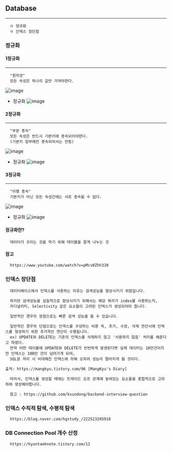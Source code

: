 ## Database
----
```
  ㅇ 정규화
  ㅇ 인덱스 장단점
```
### 정규화

#### 1정규화
----
```
  "원자성"
  모든 속성은 하나의 값만 가져야한다.
```
![image](https://user-images.githubusercontent.com/76584547/131613452-32c05691-d6d8-43e5-a5c5-ead01b881226.png)

+ 정규화
![image](https://user-images.githubusercontent.com/76584547/131613490-33eaad98-3005-494b-a245-d3e09581ced9.png)


#### 2정규화
---
```
  "부분 종속"
  모든 속성은 반드시 기본키에 종속되어야한다.
  (기본키 일부에만 종속되어서는 안됨)
```
![image](https://user-images.githubusercontent.com/76584547/131613612-bef6dae6-b39d-4094-9766-21c17e960b76.png)

+ 정규화
![image](https://user-images.githubusercontent.com/76584547/131613660-28ec7261-7d76-4f48-b0a7-95677e5072ae.png)


#### 3정규화
---
```
  "이행 종속"
  기본키가 아닌 모든 속성간에는 서로 종속될 수 없다.
```
![image](https://user-images.githubusercontent.com/76584547/131613777-3e0f365f-e50b-4923-a819-eabb8c999c94.png)

+ 정규화
![image](https://user-images.githubusercontent.com/76584547/131613822-f9441c15-6f3f-4e79-91ba-4ff24c9b7e4a.png)


#### 정규화란?
```
  데이터가 꼬이는 것을 막기 위해 테이블을 잘게 나누는 것
```


#### 참고
```
  https://www.youtube.com/watch?v=pMcv0Zhh3J0
```

### 인덱스 장단점
```
  데이터베이스에서 인덱스를 사용하는 이유는 검색성능을 향상시키기 위함입니다.

  하지만 검색성능을 실질적으로 향상시키기 위해서는 해당 쿼리가 index를 사용하는지, 
  카디널리티, Selectivity 같은 요소들이 고려된 인덱스가 생성되어야 합니다.

  일반적인 경우의 장점으로는 빠른 검색 성능을 들 수 있습니다.

  일반적인 경우의 단점으로는 인덱스를 구성하는 비용 즉, 추가, 수정, 삭제 연산시에 인덱스를 형성하기 위한 추가적인 연산이 수행됩니다.
  ex) UPDATE와 DELETE는 기존의 인덱스를 삭제하지 않고 '사용하지 않음' 처리를 해준다고 하였다. 
  만약 어떤 테이블에 UPDATE와 DELETE가 빈번하게 발생된다면 실제 데이터는 10만건이지만 인덱스는 100만 건이 넘어가게 되어, 
  SQL문 처리 시 비대해진 인덱스에 의해 오히려 성능이 떨어지게 될 것이다. 

출처: https://mangkyu.tistory.com/96 [MangKyu's Diary]

  따라서, 인덱스를 생성할 때에는 트레이드 오프 관계에 놓여있는 요소들을 종합적으로 고려하여 생성해야합니다.
  
  참고 : https://github.com/ksundong/backend-interview-question
```

### 인덱스 수직적 탐색, 수평적 탐색
```
  https://blog.naver.com/hgstudy_/222523205918
```

### DB Connection Pool 개수 산정
```
  https://hyuntaeknote.tistory.com/12
```
